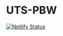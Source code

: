 # UTS-PBW
[![Netlify Status](https://api.netlify.com/api/v1/badges/3597ef0d-fd89-45bd-a5b0-789f84e8259d/deploy-status)](https://app.netlify.com/sites/uts-pbw-dikry-ramdani/deploys)
